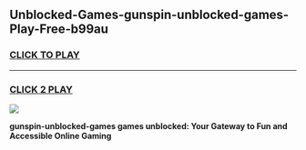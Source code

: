 
## Unblocked-Games-gunspin-unblocked-games-Play-Free-b99au
<h3>
<a href="https://premium76.site?title=gunspin-unblocked-games&ref=17A">CLICK TO PLAY</a></h3>
<hr>

<h3>
<a href="https://premium76.site?title=gunspin-unblocked-games&ref=17A">CLICK 2 PLAY</a>
  
</h3>

<a href="https://premium76.site?title=gunspin-unblocked-games&ref=17A"><img src="https://clearcache.store/games.png"></a>


**gunspin-unblocked-games games unblocked: Your Gateway to Fun and Accessible Online Gaming**
